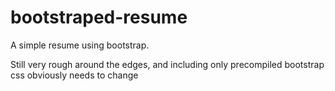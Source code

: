 bootstraped-resume
==================
A simple resume using bootstrap.

Still very rough around the edges, and including only precompiled bootstrap css obviously needs to change

